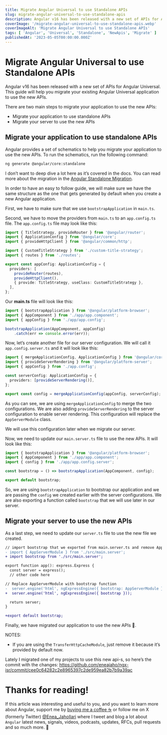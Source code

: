 ```yaml
---
title: Migrate Angular Universal to use Standalone APIs
slug: migrate-angular-universal-to-use-standalone-apis
description: Angular v16 has been released with a new set of APIs for Angular Universal. This guide will help you migrate your existing Angular Universal application to use the new APIs. Angular provides a set of…
coverImage: '/migrate-angular-universal-to-use-standalone-apis.webp'
coverImageAlt: 'Migrate Angular Universal to use Standalone APIs'
tags: [ 'Angular', 'Universal', 'Standalone', 'NewApis', 'Migrate' ]
publishedAt: '2023-05-05T00:00:00.000Z'
---
```


# Migrate Angular Universal to use Standalone APIs

Angular v16 has been released with a new set of APIs for Angular Universal. This guide will help you migrate your existing Angular Universal application to use the new APIs.

There are two main steps to migrate your application to use the new APIs:

- Migrate your application to use standalone APIs
- Migrate your server to use the new APIs

## Migrate your application to use standalone APIs
Angular provides a set of schematics to help you migrate your application to use the new APIs. To run the schematics, run the following command:

```bash
ng generate @angular/core:standalone
```

I don’t want to deep dive a lot here as it’s covered in the docs. You can read more about the migration in the [Angular Standalone Migration](https://angular.io/guide/standalone-migration).

In order to have an easy to follow guide, we will make sure we have the same structure as the one that gets generated by default when you create a new Angular application.

First, we have to make sure that we use `bootstrapApplication` in `main.ts`.

Second, we have to move the providers from `main.ts` to an `app.config.ts` file. The `app.config.ts` file may look like this:

```ts
import { TitleStrategy, provideRouter } from '@angular/router';
import { ApplicationConfig } from '@angular/core';
import { provideHttpClient } from '@angular/common/http';

import { CustomTitleStrategy } from './custom-title-strategy';
import { routes } from './routes';

export const appConfig: ApplicationConfig = {
  providers: [
    provideRouter(routes),
    provideHttpClient(),
    { provide: TitleStrategy, useClass: CustomTitleStrategy },
  ],
};
```

Our **main.ts** file will look like this:

```ts
import { bootstrapApplication } from '@angular/platform-browser';
import { AppComponent } from './app/app.component';
import { appConfig } from './app/app.config';

bootstrapApplication(AppComponent, appConfig)
    .catch(err => console.error(err));
```

Now, let’s create another file for our server configuration. We will call it `app.config.server.ts` and it will look like this:

```ts
import { mergeApplicationConfig, ApplicationConfig } from '@angular/core';
import { provideServerRendering } from '@angular/platform-server';
import { appConfig } from './app.config';

const serverConfig: ApplicationConfig = {
  providers: [provideServerRendering()],
};

export const config = mergeApplicationConfig(appConfig, serverConfig);
```

As you can see, we are using `mergeApplicationConfig` to merge the two configurations. We are also adding `provideServerRendering` to the server configuration to enable server rendering. This configuration will replace the `AppServerModule` class.

We will use this configuration later when we migrate our server.

Now, we need to update our `main.server.ts` file to use the new APIs. It will look like this:

```ts
import { bootstrapApplication } from '@angular/platform-browser';
import { AppComponent } from './app/app.component';
import { config } from './app/app.config.server';

const bootstrap = () => bootstrapApplication(AppComponent, config);

export default bootstrap;
```

So, we are using `bootstrapApplication` to bootstrap our application and we are passing the `config` we created earlier with the server configurations. We are also exporting a function called `bootstrap` that we will use later in our server.

## Migrate your server to use the new APIs
As a last step, we need to update our `server.ts` file to use the new file we created.

```diff
// import bootstrap that we exported from main.server.ts and remove AppServerModule import
- import { AppServerModule } from './src/main.server';
+ import bootstrap from './src/main.server';

export function app(): express.Express {
  const server = express();
  // other code here

// Replace AppServerModule with bootstrap function
-  server.engine('html', ngExpressEngine({ bootstrap: AppServerModule }));
+  server.engine('html', ngExpressEngine({ bootstrap }));

  return server;
}

+export default bootstrap;
```

Finally, we have migrated our application to use the new APIs 🎉.

NOTES:

- If you are using the `TransferHttpCacheModule`, just remove it because it’s provided by default now.

Lately I migrated one of my projects to use this new api-s, so here’s the commit with the changes: https://github.com/eneajaho/ngx-isr/commit/cee0c64282c2e8965397c2de959ea82b7b9a39ac

# Thanks for reading!
If this article was interesting and useful to you, and you want to learn more about Angular, support me by [buying me a coffee ☕️](https://ko-fi.com/eneajahollari) or follow me on X (formerly Twitter) [@Enea_Jahollari](https://twitter.com/Enea_Jahollari) where I tweet and blog a lot about `Angular` latest news, signals, videos, podcasts, updates, RFCs, pull requests and so much more. 💎

